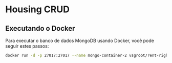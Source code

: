 # Housing CRUD

## Executando o Docker 

Para executar o banco de dados MongoDB usando Docker, você pode seguir estes passos:

```bash
docker run -d -p 27017:27017 --name mongo-container-2 vsgroot/rent-right-db
